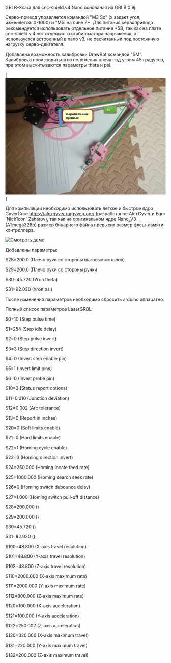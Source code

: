   GRLB-Scara для cnc-shield.v4 Nanо  основаная на GRLB 0.9j.

  Серво-привод управляется командой "M3 Sx" (x задает угол, изменяется: 0-1000) и "M5: на пине Z+. Для питания сервопривода рекомендуется использовать отдельное питание +5В, так как на плате cnc-shield v.4 нет отдельного стабилизатора напряжения, а используется встроенный в nano v3, не расчитанный под постоянную нагрузку серво-двигателя.

Добавлена возможность калибровки DrawBot командой "$M". Калибровка производиться из положения плеча под углом 45 градусов, при этом высчитываются параметры theta и psi.

[![Калибровка](https://github.com/akv47/DrawBot_nano/blob/main/pic/calibration.jpg)]

Для компиляции необходимо использовать легкое и быстрое ядро GyverCore https://alexgyver.ru/gyvercore/ (разработаное AlexGyver и Egor 'Nich1con' Zaharov), так как на оригинальном ядре Nano_V3 (ATmega328p) размер бинарного файла превысит размер флеш-памяти контроллера. 

[![Смотреть демо](https://i9.ytimg.com/vi/JfaiAnQvb0s/mq1.jpg?sqp=CPT4xfwF&rs=AOn4CLBFhgLUj4ijwR37GuA6eKPj1hMtVw)](https://youtu.be/vt5fpE0bzSY)

Добавлены параметры:

$28=200.0 (Плечо руки со стороны шаговых  моторов)

$29=200.0 (Плечо руки со стороны ручки

$30=45.720 (Угол theta)

$31=92.030 (Угол psi)

После изменения параметров необходимо сбросить arduino аппаратно.


Полный список параметров LaserGRBL:

$0=10 (Step pulse time)

$1=254 (Step idle delay)

$2=0 (Step pulse invert)

$3=3 (Step direction invert)

$4=0 (Invert step enable pin)

$5=1 (Invert limit pins)

$6=0 (Invert probe pin)

$10=3 (Status report options)

$11=0.010 (Junction deviation)

$12=0.002 (Arc tolerance)

$13=0 (Report in inches)

$20=0 (Soft limits enable)

$21=0 (Hard limits enable)

$22=1 (Homing cycle enable)

$23=3 (Homing direction invert)

$24=250.000 (Homing locate feed rate)

$25=1000.000 (Homing search seek rate)

$26=0 (Homing switch debounce delay)

$27=1.000 (Homing switch pull-off distance)

$28=200.000 ()

$29=200.000 ()

$30=45.720 ()

$31=92.030 ()

$100=48.800 (X-axis travel resolution)

$101=48.800 (Y-axis travel resolution)

$102=48.800 (Z-axis travel resolution)

$110=2000.000 (X-axis maximum rate)

$111=2000.000 (Y-axis maximum rate)

$112=800.000 (Z-axis maximum rate)

$120=100.000 (X-axis acceleration)

$121=100.000 (Y-axis acceleration)

$122=250.002 (Z-axis acceleration)

$130=320.000 (X-axis maximum travel)

$131=220.000 (Y-axis maximum travel)

$132=200.000 (Z-axis maximum travel)
